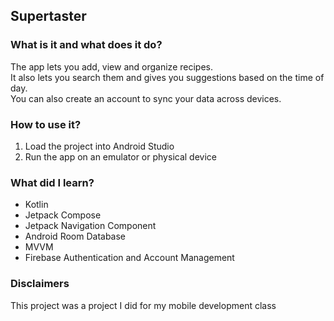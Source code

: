 ## Supertaster

### What is it and what does it do?
The app lets you add, view and organize recipes.  
It also lets you search them and gives you suggestions based on the time of day.  
You can also create an account to sync your data across devices.

### How to use it?
1. Load the project into Android Studio
2. Run the app on an emulator or physical device

### What did I learn?
* Kotlin
* Jetpack Compose
* Jetpack Navigation Component
* Android Room Database
* MVVM
* Firebase Authentication and Account Management

### Disclaimers
This project was a project I did for my mobile development class

